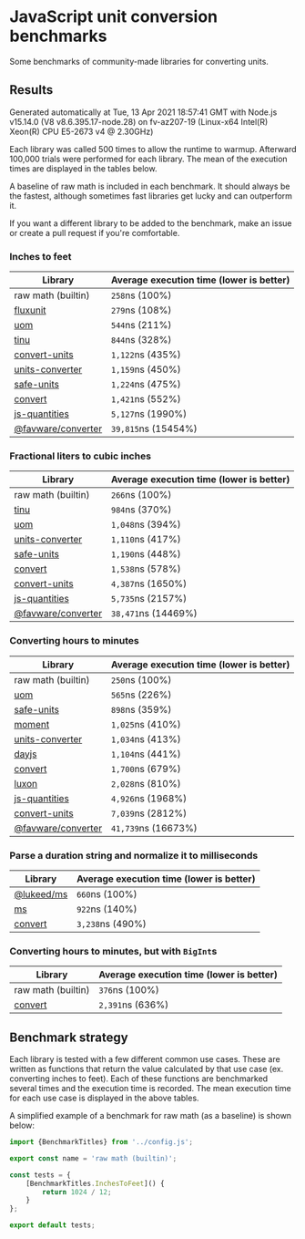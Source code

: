 # JavaScript unit conversion benchmarks

Some benchmarks of community-made libraries for converting units.

## Results

<!-- beginblock(results) -->

Generated automatically at Tue, 13 Apr 2021 18:57:41 GMT with Node.js v15.14.0 (V8 v8.6.395.17-node.28) on fv-az207-19 (Linux-x64 Intel(R) Xeon(R) CPU E5-2673 v4 @ 2.30GHz)

Each library was called 500 times to allow the runtime to warmup.
Afterward 100,000 trials were performed for each library.
The mean of the execution times are displayed in the tables below.

A baseline of raw math is included in each benchmark.
It should always be the fastest, although sometimes fast libraries get lucky and can outperform it.

If you want a different library to be added to the benchmark, make an issue or create a pull request if you're comfortable.

### Inches to feet

| Library                                                            | Average execution time (lower is better) |
| ------------------------------------------------------------------ | ---------------------------------------- |
| raw math (builtin)                                                 | `258`ns (100%)                           |
| [fluxunit](https://npmjs.com/package/fluxunit)                     | `279`ns (108%)                           |
| [uom](https://npmjs.com/package/uom)                               | `544`ns (211%)                           |
| [tinu](https://npmjs.com/package/tinu)                             | `844`ns (328%)                           |
| [convert-units](https://npmjs.com/package/convert-units)           | `1,122`ns (435%)                         |
| [units-converter](https://npmjs.com/package/units-converter)       | `1,159`ns (450%)                         |
| [safe-units](https://npmjs.com/package/safe-units)                 | `1,224`ns (475%)                         |
| [convert](https://npmjs.com/package/convert)                       | `1,421`ns (552%)                         |
| [js-quantities](https://npmjs.com/package/js-quantities)           | `5,127`ns (1990%)                        |
| [@favware/converter](https://npmjs.com/package/@favware/converter) | `39,815`ns (15454%)                      |

### Fractional liters to cubic inches

| Library                                                            | Average execution time (lower is better) |
| ------------------------------------------------------------------ | ---------------------------------------- |
| raw math (builtin)                                                 | `266`ns (100%)                           |
| [tinu](https://npmjs.com/package/tinu)                             | `984`ns (370%)                           |
| [uom](https://npmjs.com/package/uom)                               | `1,048`ns (394%)                         |
| [units-converter](https://npmjs.com/package/units-converter)       | `1,110`ns (417%)                         |
| [safe-units](https://npmjs.com/package/safe-units)                 | `1,190`ns (448%)                         |
| [convert](https://npmjs.com/package/convert)                       | `1,538`ns (578%)                         |
| [convert-units](https://npmjs.com/package/convert-units)           | `4,387`ns (1650%)                        |
| [js-quantities](https://npmjs.com/package/js-quantities)           | `5,735`ns (2157%)                        |
| [@favware/converter](https://npmjs.com/package/@favware/converter) | `38,471`ns (14469%)                      |

### Converting hours to minutes

| Library                                                            | Average execution time (lower is better) |
| ------------------------------------------------------------------ | ---------------------------------------- |
| raw math (builtin)                                                 | `250`ns (100%)                           |
| [uom](https://npmjs.com/package/uom)                               | `565`ns (226%)                           |
| [safe-units](https://npmjs.com/package/safe-units)                 | `898`ns (359%)                           |
| [moment](https://npmjs.com/package/moment)                         | `1,025`ns (410%)                         |
| [units-converter](https://npmjs.com/package/units-converter)       | `1,034`ns (413%)                         |
| [dayjs](https://npmjs.com/package/dayjs)                           | `1,104`ns (441%)                         |
| [convert](https://npmjs.com/package/convert)                       | `1,700`ns (679%)                         |
| [luxon](https://npmjs.com/package/luxon)                           | `2,028`ns (810%)                         |
| [js-quantities](https://npmjs.com/package/js-quantities)           | `4,926`ns (1968%)                        |
| [convert-units](https://npmjs.com/package/convert-units)           | `7,039`ns (2812%)                        |
| [@favware/converter](https://npmjs.com/package/@favware/converter) | `41,739`ns (16673%)                      |

### Parse a duration string and normalize it to milliseconds

| Library                                            | Average execution time (lower is better) |
| -------------------------------------------------- | ---------------------------------------- |
| [@lukeed/ms](https://npmjs.com/package/@lukeed/ms) | `660`ns (100%)                           |
| [ms](https://npmjs.com/package/ms)                 | `922`ns (140%)                           |
| [convert](https://npmjs.com/package/convert)       | `3,238`ns (490%)                         |

### Converting hours to minutes, but with `BigInt`s

| Library                                      | Average execution time (lower is better) |
| -------------------------------------------- | ---------------------------------------- |
| raw math (builtin)                           | `376`ns (100%)                           |
| [convert](https://npmjs.com/package/convert) | `2,391`ns (636%)                         |

<!-- endblock(results) -->

## Benchmark strategy

Each library is tested with a few different common use cases.
These are written as functions that return the value calculated by that use case (ex. converting inches to feet).
Each of these functions are benchmarked several times and the execution time is recorded.
The mean execution time for each use case is displayed in the above tables.

A simplified example of a benchmark for raw math (as a baseline) is shown below:

```js
import {BenchmarkTitles} from '../config.js';

export const name = 'raw math (builtin)';

const tests = {
	[BenchmarkTitles.InchesToFeet]() {
		return 1024 / 12;
	}
};

export default tests;
```
